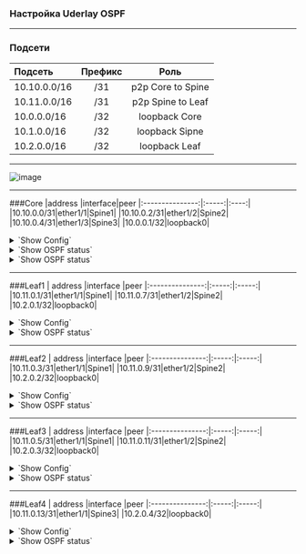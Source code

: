 ### Настройка Uderlay OSPF

---

### Подсети
| Подсеть  | Префикс  | Роль |
|:------------ |:-------:|:-------:|
|10.10.0.0/16|/31|p2p Core to Spine|
|10.11.0.0/16|/31|p2p Spine to Leaf|
|10.0.0.0/16|/32|loopback Core|
|10.1.0.0/16|/32|loopback Sipne|
|10.2.0.0/16|/32|loopback Leaf|
---
![image](https://user-images.githubusercontent.com/58727249/138097448-c7264291-f8f9-4d17-b183-f7aecfd1ae8d.png)

---

###Core
|address |interface|peer
|:---------------:|:-----:|:----:|
|10.10.0.0/31|ether1/1|Spine1|
|10.10.0.2/31|ether1/2|Spine2|
|10.10.0.4/31|ether1/3|Spine3|
|10.0.0.1/32|loopback0|
<details>
  <summary>`Show Config`</summary>
<pre><code>
interface Loopback0
 ip address 10.0.0.1 255.255.255.255
 ip ospf 1 area 0
!
interface Ethernet0/1
 description Spine1
 ip address 10.10.0.0 255.255.255.254
 ip ospf network point-to-point
 ip ospf bfd
 ip ospf 1 area 0
!
interface Ethernet0/2
 description Spine2
 ip address 10.10.0.2 255.255.255.254
 ip ospf network point-to-point
 ip ospf bfd
 ip ospf 1 area 0
!
interface Ethernet0/3
 description Spine3
 ip address 10.10.0.4 255.255.255.254
 ip ospf network point-to-point
 ip ospf bfd
 ip ospf 1 area 1
!
router ospf 1
 router-id 10.0.0.1
 passive-interface default
 no passive-interface Ethernet0/1
 no passive-interface Ethernet0/2
 no passive-interface Ethernet0/3
 </code></pre>
</details>

<details>
  <summary>`Show OSPF status`</summary>
<pre><code>
Core#sh ip ospf interface brief
Interface    PID   Area            IP Address/Mask    Cost  State Nbrs F/C
Lo0          1     0               10.0.0.1/32        1     LOOP  0/0
Et0/2        1     0               10.10.0.2/31       10    P2P   1/1
Et0/1        1     0               10.10.0.0/31       10    P2P   1/1
Et0/3        1     1               10.10.0.4/31       10    P2P   1/1
</code></pre>
<pre><code>
Core#sh ip ospf neighbor
Neighbor ID     Pri   State           Dead Time   Address         Interface
10.1.0.2          0   FULL/  -        00:00:38    10.10.0.3       Ethernet0/2
10.1.0.1          0   FULL/  -        00:00:31    10.10.0.1       Ethernet0/1
10.1.0.3          0   FULL/  -        00:00:35    10.10.0.5       Ethernet0/3
</code></pre>
<pre><code>
Core#sh ip ospf database
            OSPF Router with ID (10.0.0.1) (Process ID 1)
                Router Link States (Area 0)
Link ID         ADV Router      Age         Seq#       Checksum Link count
10.0.0.1        10.0.0.1        1749        0x800000E8 0x0094C3 5
10.1.0.1        10.1.0.1        1606        0x80000007 0x00DAAE 9
10.1.0.2        10.1.0.2        1606        0x80000007 0x000E50 9
10.2.0.1        10.2.0.1        1647        0x80000004 0x00D2FE 5
10.2.0.2        10.2.0.2        1624        0x80000004 0x001EA8 5
10.2.0.3        10.2.0.3        1608        0x80000005 0x006753 5
                Summary Net Link States (Area 0)
Link ID         ADV Router      Age         Seq#       Checksum
10.1.0.3        10.0.0.1        1427        0x80000001 0x00EA2E
10.2.0.4        10.0.0.1        1405        0x80000001 0x006688
10.10.0.4       10.0.0.1        1879        0x80000001 0x0064AC
10.11.0.12      10.0.0.1        1415        0x80000001 0x009946
                Router Link States (Area 1)
Link ID         ADV Router      Age         Seq#       Checksum Link count
10.0.0.1        10.0.0.1        1442        0x80000002 0x00813A 2
10.1.0.3        10.1.0.3        1416        0x80000006 0x005465 5
10.2.0.4        10.2.0.4        1418        0x80000005 0x008AD4 3
                Summary Net Link States (Area 1)
Link ID         ADV Router      Age         Seq#       Checksum
10.0.0.1        10.0.0.1        1883        0x80000002 0x00A480
10.1.0.1        10.0.0.1        1774        0x80000001 0x00FE1C
10.1.0.2        10.0.0.1        1745        0x80000001 0x00F425
10.2.0.1        10.0.0.1        1644        0x80000001 0x00846D
10.2.0.2        10.0.0.1        1623        0x80000001 0x007A76
10.2.0.3        10.0.0.1        1590        0x80000001 0x00707F
10.10.0.0       10.0.0.1        1883        0x80000002 0x008A89
10.10.0.2       10.0.0.1        1883        0x80000002 0x00769B
10.11.0.0       10.0.0.1        1774        0x80000001 0x0012D9
10.11.0.2       10.0.0.1        1774        0x80000001 0x00FDEB
10.11.0.4       10.0.0.1        1774        0x80000001 0x00E9FD
10.11.0.6       10.0.0.1        1745        0x80000001 0x00D510
10.11.0.8       10.0.0.1        1745        0x80000001 0x00C122
10.11.0.10      10.0.0.1        1745        0x80000001 0x00AD34
</code></pre>

<details>
  <summary>`Show ping test`</summary>
<pre><code>
Core#ping 10.1.0.1
Type escape sequence to abort.
Sending 5, 100-byte ICMP Echos to 10.1.0.1, timeout is 2 seconds:
!!!!!
Success rate is 100 percent (5/5), round-trip min/avg/max = 1/1/2 ms
Core#
Core#ping 10.1.0.2
Type escape sequence to abort.
Sending 5, 100-byte ICMP Echos to 10.1.0.2, timeout is 2 seconds:
!!!!!
Success rate is 100 percent (5/5), round-trip min/avg/max = 1/1/2 ms
Core#
Core#ping 10.1.0.3
Type escape sequence to abort.
Sending 5, 100-byte ICMP Echos to 10.1.0.3, timeout is 2 seconds:
!!!!!
Success rate is 100 percent (5/5), round-trip min/avg/max = 1/1/2 ms
Core#
Core#ping 10.2.0.1
Type escape sequence to abort.
Sending 5, 100-byte ICMP Echos to 10.2.0.1, timeout is 2 seconds:
!!!!!
Success rate is 100 percent (5/5), round-trip min/avg/max = 3/3/4 ms
Core#ping 10.2.0.2
Type escape sequence to abort.
Sending 5, 100-byte ICMP Echos to 10.2.0.2, timeout is 2 seconds:
!!!!!
Success rate is 100 percent (5/5), round-trip min/avg/max = 3/3/4 ms
Core#ping 10.2.0.3
Type escape sequence to abort.
Sending 5, 100-byte ICMP Echos to 10.2.0.3, timeout is 2 seconds:
!!!!!
Success rate is 100 percent (5/5), round-trip min/avg/max = 3/3/4 ms
Core#ping 10.2.0.4
Type escape sequence to abort.
Sending 5, 100-byte ICMP Echos to 10.2.0.4, timeout is 2 seconds:
!!!!!
Success rate is 100 percent (5/5), round-trip min/avg/max = 3/4/11 ms
</code></pre>
</details>

---

###Spine1
 | address |interface |peer
|:---------------:|:-----:|:-----:|
|10.11.0.0/31|ether1/1|Leaf1|
|10.11.0.2/31|ether1/2|Leaf2|
|10.11.0.4/31|ether1/3|Leaf3|
|10.10.0.1/31|ether1/7|Core|
|10.1.0.1/32|loopback0 |
<details>
  <summary>`Show Config`</summary>
<pre><code>
feature ospf
feature bfd
interface Ethernet1/1
  description Leaf1
  ip address 10.11.0.0/31
  ip ospf network point-to-point
  no ip ospf passive-interface
  ip router ospf 1 area 0.0.0.1
  ip ospf bfd
!
interface Ethernet1/2
  description Leaf2
  ip address 10.11.0.2/31
  ip ospf network point-to-point
  no ip ospf passive-interface
  ip router ospf 1 area 0.0.0.1
  ip ospf bfd
!
interface Ethernet1/3
  description Leaf3
  ip address 10.11.0.4/31
  ip ospf network point-to-point
  no ip ospf passive-interface
  ip router ospf 1 area 0.0.0.1
  ip ospf bfd
!
interface Ethernet1/7
  description Core
  ip address 10.10.0.1/31
  ip ospf network point-to-point
  no ip ospf passive-interface
  ip router ospf 1 area 0.0.0.0
  ip ospf bfd
!
interface loopback0
  ip address 10.1.0.1/32
  ip router ospf 1 area 0.0.0.1
!
router ospf 1
  router-id 10.1.0.1
  passive-interface default
</code></pre>
</details>

<details>
  <summary>`Show OSPF status`</summary>
<pre><code>
Spine1# sh ip ospf interface brief
 OSPF Process ID 1 VRF default
 Total number of interface: 5
 Interface               ID     Area            Cost   State    Neighbors Status
 Eth1/1                  2      0.0.0.1         40     P2P      1         up  
 Eth1/2                  3      0.0.0.1         40     P2P      1         up  
 Eth1/3                  4      0.0.0.1         40     P2P      1         up  
 Eth1/7                  5      0.0.0.0         40     P2P      1         up  
 Lo0                     1      0.0.0.1         1      LOOPBACK 0         up
</code></pre>
<pre><code>
Spine1# sh ip ospf neighbor
 OSPF Process ID 1 VRF default
 Total number of neighbors: 4
 Neighbor ID     Pri State            Up Time  Address         Interface
 10.2.0.1          1 FULL/ -          4d04h    10.11.0.1       Eth1/1 
 10.2.0.2          1 FULL/ -          4d04h    10.11.0.3       Eth1/2 
 10.2.0.3          1 FULL/ -          4d04h    10.11.0.5       Eth1/3 
 10.0.0.1          1 FULL/ -          4d05h    10.10.0.0       Eth1/7
</code></pre>
<pre><code>
Spine1# sh ip ospf database
        OSPF Router with ID (10.1.0.1) (Process ID 1 VRF default)
                Router Link States (Area 0.0.0.0)
Link ID         ADV Router      Age        Seq#       Checksum Link Count
10.0.0.1        10.0.0.1        1289       0x800000bb 0x52c4   7   
10.1.0.1        10.1.0.1        1469       0x800000cd 0xbe1d   2   
10.1.0.2        10.1.0.2        427        0x800000cd 0xf6de   2   
10.1.0.3        10.1.0.3        963        0x800000cb 0x339e   2  
-
                Summary Network Link States (Area 0.0.0.0)
Link ID         ADV Router      Age        Seq#       Checksum 
10.1.0.1        10.1.0.1        1479       0x800000c9 0xe298
10.1.0.1        10.1.0.2        227        0x800000c9 0xff2a
10.1.0.2        10.1.0.1        219        0x800000c9 0xfb2e
10.1.0.2        10.1.0.2        437        0x800000c9 0xd2a6
10.1.0.3        10.1.0.3        963        0x800000ca 0xc0b5
10.2.0.1        10.1.0.1        239        0x800000c9 0x68e9
10.2.0.1        10.1.0.2        227        0x800000c9 0x62ee
10.2.0.2        10.1.0.1        89         0x800000ca 0x5cf3
10.2.0.2        10.1.0.2        97         0x800000c9 0x58f7
10.2.0.3        10.1.0.1        1569       0x800000c8 0x56fa
10.2.0.3        10.1.0.2        1568       0x800000c9 0x4e01
10.2.0.4        10.1.0.3        803        0x800000c9 0x3e0f
10.11.0.0       10.1.0.1        1479       0x800000c9 0xf556
10.11.0.0       10.1.0.2        227        0x800000c9 0x81a1
10.11.0.2       10.1.0.1        1479       0x800000c9 0xe168
10.11.0.2       10.1.0.2        97         0x800000ca 0x6bb4
10.11.0.4       10.1.0.1        1479       0x800000c9 0xcd7a
10.11.0.4       10.1.0.2        1568       0x800000c9 0x59c5
10.11.0.6       10.1.0.1        239        0x800000c9 0x4bd2
10.11.0.6       10.1.0.2        437        0x800000c9 0xb391
10.11.0.8       10.1.0.1        89         0x800000ca 0x35e5
10.11.0.8       10.1.0.2        427        0x800000c9 0x9fa3
10.11.0.10      10.1.0.1        1569       0x800000c9 0x23f6
10.11.0.10      10.1.0.2        427        0x800000c9 0x8bb5
10.11.0.12      10.1.0.3        963        0x800000ca 0x6fcd
-
                Router Link States (Area 0.0.0.1)
Link ID         ADV Router      Age        Seq#       Checksum Link Count
10.1.0.1        10.1.0.1        1569       0x800000d0 0xfa65   7   
10.1.0.2        10.1.0.2        1568       0x800000ce 0x98a2   7   
10.2.0.1        10.2.0.1        244        0x800000cd 0x3fc8   5   
10.2.0.2        10.2.0.2        97         0x800000cc 0x8c71   5   
10.2.0.3        10.2.0.3        1568       0x800000cb 0xd91a   5   
-
                Summary Network Link States (Area 0.0.0.1)
Link ID         ADV Router      Age        Seq#       Checksum 
10.0.0.1        10.1.0.1        1469       0x800000c9 0x80d3
10.0.0.1        10.1.0.2        427        0x800000c9 0x7ad8
10.1.0.3        10.1.0.1        1469       0x800000c9 0xc482
10.1.0.3        10.1.0.2        427        0x800000c9 0xbe87
10.2.0.4        10.1.0.1        809        0x800000c9 0x40dc
10.2.0.4        10.1.0.2        427        0x800000c9 0x3ae1
10.10.0.0       10.1.0.1        1479       0x800000c9 0x024b
10.10.0.0       10.1.0.2        427        0x800000c9 0x60e1
10.10.0.2       10.1.0.1        1469       0x800000c9 0x52ee
10.10.0.2       10.1.0.2        427        0x800000c9 0xe762
10.10.0.4       10.1.0.1        1469       0x800000c9 0x3e01
10.10.0.4       10.1.0.2        427        0x800000c9 0x3806
10.11.0.12      10.1.0.1        1469       0x800000c9 0x739a
10.11.0.12      10.1.0.2        427        0x800000c9 0x6d9f
</code></pre>
</details>

---

###Spine2
 |  address |interface |peer
|:---------------:|:-----:|:-----:|
|10.11.0.6/31|ether1/1|Leaf1|
|10.11.0.8/31|ether1/2|Leaf2|
|10.11.0.10/31|ether1/3|Leaf3|
|10.10.0.3/31|ether1/7|Core|
|10.1.0.2/32|loopback0|
<details>
  <summary>`Show Config`</summary>
<pre><code>
feature ospf
feature bfd
interface Ethernet1/1
  description Leaf1
  ip address 10.11.0.6/31
  ip ospf network point-to-point
  no ip ospf passive-interface
  ip router ospf 1 area 0.0.0.1
  ip ospf bfd
!
interface Ethernet1/2
  description Leaf2
  ip address 10.11.0.8/31
  ip ospf network point-to-point
  no ip ospf passive-interface
  ip router ospf 1 area 0.0.0.1
  ip ospf bfd
!
interface Ethernet1/3
  description Leaf3
  ip address 10.11.0.10/31
  ip ospf network point-to-point
  no ip ospf passive-interface
  ip router ospf 1 area 0.0.0.1
  ip ospf bfd
!
interface Ethernet1/7
  description Core
  ip address 10.10.0.3/31
  ip ospf network point-to-point
  no ip ospf passive-interface
  ip router ospf 1 area 0.0.0.0
  ip ospf bfd
!
interface loopback0
  ip address 10.1.0.2/32
  ip router ospf 1 area 0.0.0.1
!
router ospf 1
  router-id 10.1.0.2
  passive-interface default
</code></pre>
</details>
  
<details>
  <summary>`Show OSPF status`</summary>
<pre><code>
Spine2# sh ip ospf interface brief
 OSPF Process ID 1 VRF default
 Total number of interface: 5
 Interface               ID     Area            Cost   State    Neighbors Status
 Eth1/1                  1      0.0.0.0         40     P2P      1         up  
 Eth1/2                  2      0.0.0.0         40     P2P      1         up  
 Eth1/3                  3      0.0.0.0         40     P2P      1         up  
 Eth1/7                  4      0.0.0.0         40     P2P      1         up  
 Lo0                     5      0.0.0.0         1      LOOPBACK 0         up  
</code></pre>
<pre><code>
Spine2# sh ip ospf neighbor
 OSPF Process ID 1 VRF default
 Total number of neighbors: 4
 Neighbor ID     Pri State            Up Time  Address         Interface
 10.2.0.1          1 FULL/ -          02:12:05 10.11.0.7       Eth1/1 
 10.2.0.2          1 FULL/ -          02:10:13 10.11.0.9       Eth1/2 
 10.2.0.3          1 FULL/ -          02:09:55 10.11.0.11      Eth1/3 
 10.0.0.1          1 FULL/ -          01:37:48 10.10.0.2       Eth1/7 
</code></pre>
<pre><code>
Spine2# sh ip ospf database
        OSPF Router with ID (10.1.0.2) (Process ID 1 VRF default)
-
                Router Link States (Area 0.0.0.0)
Link ID         ADV Router      Age        Seq#       Checksum Link Count
10.0.0.1        10.0.0.1        415        0x800000bc 0x50c5   7   
10.1.0.1        10.1.0.1        792        0x800000ce 0xbc1e   2   
10.1.0.2        10.1.0.2        1567       0x800000cd 0xf6de   2   
10.1.0.3        10.1.0.3        284        0x800000cc 0x319f   2   
-
                Summary Network Link States (Area 0.0.0.0)
Link ID         ADV Router      Age        Seq#       Checksum 
10.1.0.1        10.1.0.1        802        0x800000ca 0xe099
10.1.0.1        10.1.0.2        1367       0x800000c9 0xff2a
10.1.0.2        10.1.0.1        1362       0x800000c9 0xfb2e
10.1.0.2        10.1.0.2        1577       0x800000c9 0xd2a6
10.1.0.3        10.1.0.3        284        0x800000cb 0xbeb6
10.2.0.1        10.1.0.1        1382       0x800000c9 0x68e9
10.2.0.1        10.1.0.2        1367       0x800000c9 0x62ee
10.2.0.2        10.1.0.1        1232       0x800000ca 0x5cf3
10.2.0.2        10.1.0.2        1237       0x800000c9 0x58f7
10.2.0.3        10.1.0.1        892        0x800000c9 0x54fb
10.2.0.3        10.1.0.2        886        0x800000ca 0x4c02
10.2.0.4        10.1.0.3        124        0x800000ca 0x3c10
10.11.0.0       10.1.0.1        802        0x800000ca 0xf357
10.11.0.0       10.1.0.2        1367       0x800000c9 0x81a1
10.11.0.2       10.1.0.1        802        0x800000ca 0xdf69
10.11.0.2       10.1.0.2        1237       0x800000ca 0x6bb4
10.11.0.4       10.1.0.1        802        0x800000ca 0xcb7b
10.11.0.4       10.1.0.2        886        0x800000ca 0x57c6
10.11.0.6       10.1.0.1        1382       0x800000c9 0x4bd2
10.11.0.6       10.1.0.2        1577       0x800000c9 0xb391
10.11.0.8       10.1.0.1        1232       0x800000ca 0x35e5
10.11.0.8       10.1.0.2        1567       0x800000c9 0x9fa3
10.11.0.10      10.1.0.1        892        0x800000ca 0x21f7
10.11.0.10      10.1.0.2        1567       0x800000c9 0x8bb5
10.11.0.12      10.1.0.3        284        0x800000cb 0x6dce
-
                Router Link States (Area 0.0.0.1)
Link ID         ADV Router      Age        Seq#       Checksum Link Count
10.1.0.1        10.1.0.1        892        0x800000d1 0xf866   7   
10.1.0.2        10.1.0.2        886        0x800000cf 0x96a3   7   
10.2.0.1        10.2.0.1        1385       0x800000cd 0x3fc8   5   
10.2.0.2        10.2.0.2        1239       0x800000cc 0x8c71   5   
10.2.0.3        10.2.0.3        889        0x800000cc 0xd71b   5   
-
                Summary Network Link States (Area 0.0.0.1)
Link ID         ADV Router      Age        Seq#       Checksum 
10.0.0.1        10.1.0.1        792        0x800000ca 0x7ed4
10.0.0.1        10.1.0.2        1567       0x800000c9 0x7ad8
10.1.0.3        10.1.0.1        792        0x800000ca 0xc283
10.1.0.3        10.1.0.2        1567       0x800000c9 0xbe87
10.2.0.4        10.1.0.1        132        0x800000ca 0x3edd
10.2.0.4        10.1.0.2        1567       0x800000c9 0x3ae1
10.10.0.0       10.1.0.1        802        0x800000ca 0xff4c
10.10.0.0       10.1.0.2        1567       0x800000c9 0x60e1
10.10.0.2       10.1.0.1        792        0x800000ca 0x50ef
10.10.0.2       10.1.0.2        1567       0x800000c9 0xe762
10.10.0.4       10.1.0.1        792        0x800000ca 0x3c02
10.10.0.4       10.1.0.2        1567       0x800000c9 0x3806
10.11.0.12      10.1.0.1        792        0x800000ca 0x719b
10.11.0.12      10.1.0.2        1567       0x800000c9 0x6d9f
</code></pre>
</details>

---

###Spine3
 |  address |interface |peer
|:---------------:|:-----:|:-----:|
|10.11.0.12/31|ether1/1|Leaf4|
|10.10.0.5/31|ether1/7|Core|
|10.1.0.3/32|loopback0|
<details>
  <summary>`Show Config`</summary>
<pre><code>
feature ospf
feature bfd
router ospf 1
  router-id 10.1.0.3
  passive-interface default
!
interface Loopback0
 ip address 10.1.0.3 255.255.255.255
 ip router ospf 1 area 0.0.0.0
!
interface Ethernet1/1
 description Leaf4
 ip address 10.11.0.12 255.255.255.254
 ip ospf network point-to-point
 no ip ospf passive-interface
 ip router ospf 1 area 0.0.0.0
 ip ospf bfd
!
interface Ethernet1/7
 description Core
 ip address 10.10.0.5 255.255.255.254
 ip ospf network point-to-point
 no ip ospf passive-interface
 ip router ospf 1 area 0.0.0.0
 ip ospf bfd
!
</code></pre>
</details>

</details>

<details>
  <summary>`Show OSPF status`</summary>
<pre><code>
Spine3# sh ip ospf interface brief
 OSPF Process ID 1 VRF default
 Total number of interface: 3
 Interface               ID     Area            Cost   State    Neighbors Status
 Eth1/1                  2      0.0.0.0         40     P2P      1         up  
 Eth1/7                  3      0.0.0.0         40     P2P      1         up  
 Lo0                     1      0.0.0.0         1      LOOPBACK 0         up 
</code></pre>
<pre><code> 
sh ip ospf database
Spine3# sh ip ospf neighbor
 OSPF Process ID 1 VRF default
 Total number of neighbors: 2
 Neighbor ID     Pri State            Up Time  Address         Interface
 10.2.0.4          1 FULL/ -          01:22:09 10.11.0.13      Eth1/1 
 10.0.0.1          1 FULL/ -          01:22:11 10.10.0.4       Eth1/7 
</code></pre>
<pre><code>
switch# sh ip ospf database
        OSPF Router with ID (10.1.0.3) (Process ID 1 VRF default)
                Router Link States (Area 0.0.0.0)
Link ID         ADV Router      Age        Seq#       Checksum Link Count
10.0.0.1        10.0.0.1        872        0x80000013 0xa31c   7   
10.1.0.1        10.1.0.1        1498       0x80000013 0x3e3f   9   
10.1.0.2        10.1.0.2        1348       0x80000015 0xeb64   9   
10.1.0.3        10.1.0.3        1292       0x80000015 0x2486   5   
10.2.0.1        10.2.0.1        1775       0x80000009 0x626a   5   
10.2.0.2        10.2.0.2        1666       0x8000000a 0x7b45   5   
10.2.0.3        10.2.0.3        1641       0x80000009 0x981e   5   
10.2.0.4        10.2.0.4        1290       0x80000009 0x82d8   3 
</code></pre>
</details>

---

###Leaf1
 |  address |interface |peer
|:---------------:|:-----:|:-----:|
|10.11.0.1/31|ether1/1|Spine1|
|10.11.0.7/31|ether1/2|Spine2|
|10.2.0.1/32|loopback0|
<details>
  <summary>`Show Config`</summary>
<pre><code>
feature ospf
feature bfd
router ospf 1
  router-id 10.2.0.1
  passive-interface default
!
interface Loopback0
 ip address 10.2.0.1 255.255.255.255
 ip router ospf 1 area 0.0.0.0
!
interface Ethernet1/1
 description Spine1
 ip address 10.11.0.1 255.255.255.254
 ip ospf network point-to-point
 no ip ospf passive-interface
 ip router ospf 1 area 0.0.0.0
 ip ospf bfd
!
interface Ethernet1/2
 description Spine2
 ip address 10.11.0.7 255.255.255.254
 ip ospf network point-to-point
 no ip ospf passive-interface
 ip router ospf 1 area 0.0.0.0
 ip ospf bfd
!
</code></pre>
</details>

<details>
  <summary>`Show OSPF status`</summary>
<pre><code>
Leaf1# sh ip ospf interface brief
 OSPF Process ID 1 VRF default
 Total number of interface: 3
 Interface               ID     Area            Cost   State    Neighbors Status
 Eth1/1                  1      0.0.0.0         40     P2P      1         up  
 Eth1/2                  2      0.0.0.0         40     P2P      1         up  
 Lo0                     3      0.0.0.0         1      LOOPBACK 0         up  
</code></pre>
<pre><code>
Leaf1# sh ip ospf neighbor
 OSPF Process ID 1 VRF default
 Total number of neighbors: 2
 Neighbor ID     Pri State            Up Time  Address         Interface
 10.1.0.1          1 FULL/ -          02:00:44 10.11.0.0       Eth1/1 
 10.1.0.2          1 FULL/ -          02:00:38 10.11.0.6       Eth1/2 
</code></pre>
<pre><code>
Leaf1# sh ip ospf database
        OSPF Router with ID (10.2.0.1) (Process ID 1 VRF default)
                Router Link States (Area 0.0.0.0)
Link ID         ADV Router      Age        Seq#       Checksum Link Count
10.0.0.1        10.0.0.1        884        0x80000013 0xa31c   7   
10.1.0.1        10.1.0.1        1508       0x80000013 0x3e3f   9   
10.1.0.2        10.1.0.2        1358       0x80000015 0xeb64   9   
10.1.0.3        10.1.0.3        1307       0x80000015 0x2486   5   
10.2.0.1        10.2.0.1        1783       0x80000009 0x626a   5   
10.2.0.2        10.2.0.2        1676       0x8000000a 0x7b45   5   
10.2.0.3        10.2.0.3        1651       0x80000009 0x981e   5   
10.2.0.4        10.2.0.4        1304       0x80000009 0x82d8   3 
</code></pre>
</details>

---

###Leaf2
 |  address |interface |peer
|:---------------:|:-----:|:-----:|
|10.11.0.3/31|ether1/1|Spine1|
|10.11.0.9/31|ether1/2|Spine2|
|10.2.0.2/32|loopback0|
<details>
  <summary>`Show Config`</summary>
<pre><code>
feature ospf
feature bfd
router ospf 1
  router-id 10.2.0.2
  passive-interface default
!
interface Loopback0
 ip address 10.2.0.2 255.255.255.255
 ip router ospf 1 area 0.0.0.0
!
interface Ethernet1/1
 description Spine1
 ip address 10.11.0.3 255.255.255.254
 ip ospf network point-to-point
 no ip ospf passive-interface
 ip router ospf 1 area 0.0.0.0
 ip ospf bfd
!
interface Ethernet1/2
 description Spine2
 ip address 10.11.0.9 255.255.255.254
 ip ospf network point-to-point
 no ip ospf passive-interface
 ip router ospf 1 area 0.0.0.0
 ip ospf bfd
!
</code></pre>
</details>

<details>
  <summary>`Show OSPF status`</summary>
<pre><code>
Leaf2# sh ip ospf interface brief
 OSPF Process ID 1 VRF default
 Total number of interface: 3
 Interface               ID     Area            Cost   State    Neighbors Status
 Eth1/1                  1      0.0.0.0         40     P2P      1         up  
 Eth1/2                  2      0.0.0.0         40     P2P      1         up  
 Lo0                     3      0.0.0.0         1      LOOPBACK 0         up 
</code></pre>
<pre><code> 
Leaf2# sh ip ospf neighbor
 OSPF Process ID 1 VRF default
 Total number of neighbors: 2
 Neighbor ID     Pri State            Up Time  Address         Interface
 10.1.0.1          1 FULL/ -          02:03:26 10.11.0.2       Eth1/1 
 10.1.0.2          1 FULL/ -          02:03:25 10.11.0.8       Eth1/2 
</code></pre>
<pre><code>
Leaf2# sh ip ospf database
        OSPF Router with ID (10.2.0.2) (Process ID 1 VRF default)
                Router Link States (Area 0.0.0.0)
Link ID         ADV Router      Age        Seq#       Checksum Link Count
10.0.0.1        10.0.0.1        1162       0x80000013 0xa31c   7   
10.1.0.1        10.1.0.1        1787       0x80000013 0x3e3f   9   
10.1.0.2        10.1.0.2        1636       0x80000015 0xeb64   9   
10.1.0.3        10.1.0.3        1585       0x80000015 0x2486   5   
10.2.0.1        10.2.0.1        243        0x8000000a 0x606b   5   
10.2.0.2        10.2.0.2        132        0x8000000b 0x7946   5   
10.2.0.3        10.2.0.3        109        0x8000000a 0x961f   5   
10.2.0.4        10.2.0.4        1582       0x80000009 0x82d8   3  
</code></pre>
</details>

---

###Leaf3
 |  address |interface |peer
|:---------------:|:-----:|:-----:|
|10.11.0.5/31|ether1/1|Spine1|
|10.11.0.11/31|ether1/2|Spine2|
|10.2.0.3/32|loopback0|
<details>
  <summary>`Show Config`</summary>
<pre><code>
feature ospf
feature bfd
router ospf 1
  router-id 10.2.0.3
  passive-interface default
!
interface Loopback0
 ip address 10.2.0.3 255.255.255.255
 ip router ospf 1 area 0.0.0.0
!
interface Ethernet1/1
 description Spine1
 ip address 10.11.0.5 255.255.255.254
 ip ospf network point-to-point
 no ip ospf passive-interface
 ip router ospf 1 area 0.0.0.0
 ip ospf bfd
!
interface Ethernet1/2
 description Spine2
 ip address 10.11.0.11 255.255.255.254
 ip ospf network point-to-point
 no ip ospf passive-interface
 ip router ospf 1 area 0.0.0.0
 ip ospf bfd
!
</code></pre>
</details>

<details>
  <summary>`Show OSPF status`</summary>
<pre><code>
Leaf3# sh ip ospf interface brief
 OSPF Process ID 1 VRF default
 Total number of interface: 3
 Interface               ID     Area            Cost   State    Neighbors Status
 Eth1/1                  1      0.0.0.0         40     P2P      1         up  
 Eth1/2                  2      0.0.0.0         40     P2P      1         up  
 Lo0                     3      0.0.0.0         1      LOOPBACK 0         up  
</code></pre>
<pre><code>
Leaf3# sh ip ospf neighbor
sh ip ospf database
 OSPF Process ID 1 VRF default
 Total number of neighbors: 2
 Neighbor ID     Pri State            Up Time  Address         Interface
 10.1.0.1          1 FULL/ -          01:58:44 10.11.0.4       Eth1/1 
 10.1.0.2          1 FULL/ -          01:58:49 10.11.0.10      Eth1/2 
</code></pre>
<pre><code>
Leaf3# sh ip ospf database
        OSPF Router with ID (10.2.0.3) (Process ID 1 VRF default)
                Router Link States (Area 0.0.0.0)
Link ID         ADV Router      Age        Seq#       Checksum Link Count
10.0.0.1        10.0.0.1        905        0x80000013 0xa31c   7   
10.1.0.1        10.1.0.1        1529       0x80000013 0x3e3f   9   
10.1.0.2        10.1.0.2        1378       0x80000015 0xeb64   9   
10.1.0.3        10.1.0.3        1327       0x80000015 0x2486   5   
10.2.0.1        10.2.0.1        1806       0x80000009 0x626a   5   
10.2.0.2        10.2.0.2        1697       0x8000000a 0x7b45   5   
10.2.0.3        10.2.0.3        1670       0x80000009 0x981e   5   
10.2.0.4        10.2.0.4        1324       0x80000009 0x82d8   3   
</code></pre>
</details>

---

###Leaf4
 |  address |interface |peer
|:---------------:|:-----:|:-----:|
|10.11.0.13/31|ether1/1|Spine3|
|10.2.0.4/32|loopback0|
<details>
  <summary>`Show Config`</summary>
<pre><code>
feature ospf
feature bfd
router ospf 1
  router-id 10.2.0.4
  passive-interface default
!
interface Loopback0
 ip address 10.2.0.4 255.255.255.255
 ip router ospf 1 area 0.0.0.0
!
interface Ethernet1/1
 description Spine3
 ip address 10.11.0.13 255.255.255.254
 ip ospf network point-to-point
 no ip ospf passive-interface
 ip router ospf 1 area 0.0.0.0
 ip ospf bfd
!
</code></pre>
</details>

<details>
  <summary>`Show OSPF status`</summary>
<pre><code>
Leaf4# sh ip ospf interface brief
 OSPF Process ID 1 VRF default
 Total number of interface: 2
 Interface               ID     Area            Cost   State    Neighbors Status
 Eth1/1                  2      0.0.0.0         40     P2P      1         up  
 Lo0                     1      0.0.0.0         1      LOOPBACK 0         up  
</code></pre>
<pre><code>
Leaf4# sh ip ospf neighbor
 OSPF Process ID 1 VRF default
 Total number of neighbors: 1
 Neighbor ID     Pri State            Up Time  Address         Interface
 10.1.0.3          1 FULL/ -          01:29:06 10.11.0.12      Eth1/1 
</code></pre>
<pre><code>
Leaf4# sh ip ospf database
        OSPF Router with ID (10.2.0.4) (Process ID 1 VRF default)
                Router Link States (Area 0.0.0.0)
Link ID         ADV Router      Age        Seq#       Checksum Link Count
10.0.0.1        10.0.0.1        1290       0x80000013 0xa31c   7   
10.1.0.1        10.1.0.1        95         0x80000014 0x3c40   9   
10.1.0.2        10.1.0.2        1765       0x80000015 0xeb64   9   
10.1.0.3        10.1.0.3        1710       0x80000015 0x2486   5   
10.2.0.1        10.2.0.1        372        0x8000000a 0x606b   5   
10.2.0.2        10.2.0.2        263        0x8000000b 0x7946   5   
10.2.0.3        10.2.0.3        238        0x8000000a 0x961f   5   
10.2.0.4        10.2.0.4        1705       0x80000009 0x82d8   3   
</code></pre>
</details>